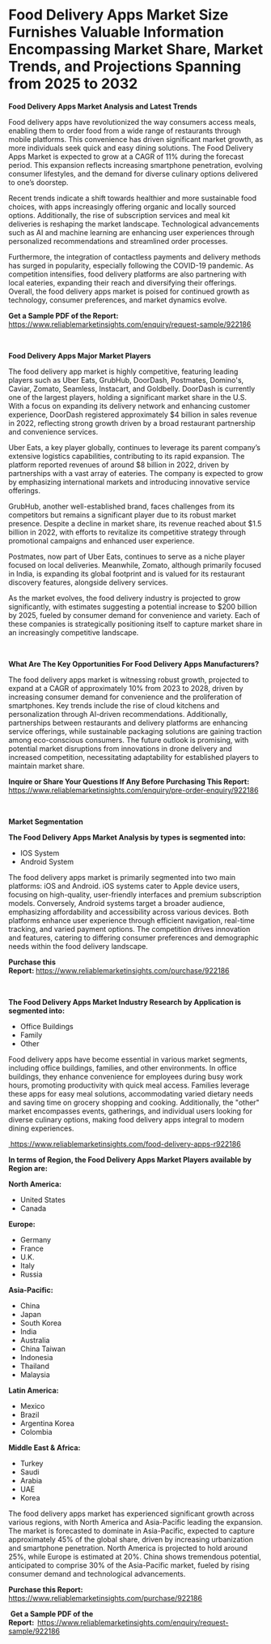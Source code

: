 <p><h1>Food Delivery Apps Market Size Furnishes Valuable Information Encompassing Market Share, Market Trends, and Projections Spanning from 2025 to 2032</h1></p><p><strong>Food Delivery Apps Market Analysis and Latest Trends</strong></p>
<p><p>Food delivery apps have revolutionized the way consumers access meals, enabling them to order food from a wide range of restaurants through mobile platforms. This convenience has driven significant market growth, as more individuals seek quick and easy dining solutions. The Food Delivery Apps Market is expected to grow at a CAGR of 11% during the forecast period. This expansion reflects increasing smartphone penetration, evolving consumer lifestyles, and the demand for diverse culinary options delivered to one’s doorstep.</p><p>Recent trends indicate a shift towards healthier and more sustainable food choices, with apps increasingly offering organic and locally sourced options. Additionally, the rise of subscription services and meal kit deliveries is reshaping the market landscape. Technological advancements such as AI and machine learning are enhancing user experiences through personalized recommendations and streamlined order processes.</p><p>Furthermore, the integration of contactless payments and delivery methods has surged in popularity, especially following the COVID-19 pandemic. As competition intensifies, food delivery platforms are also partnering with local eateries, expanding their reach and diversifying their offerings. Overall, the food delivery apps market is poised for continued growth as technology, consumer preferences, and market dynamics evolve.</p></p>
<p><strong>Get a Sample PDF of the Report:&nbsp;</strong> <a href="https://www.reliablemarketinsights.com/enquiry/request-sample/922186?utm_campaign=2642&utm_medium=2&utm_source=Github&utm_content=ia&utm_term=18042025&utm_id=food-delivery-apps">https://www.reliablemarketinsights.com/enquiry/request-sample/922186</a></p>
<p>&nbsp;</p>
<p><strong>Food Delivery Apps Major Market Players</strong></p>
<p><p>The food delivery app market is highly competitive, featuring leading players such as Uber Eats, GrubHub, DoorDash, Postmates, Domino's, Caviar, Zomato, Seamless, Instacart, and Goldbelly. DoorDash is currently one of the largest players, holding a significant market share in the U.S. With a focus on expanding its delivery network and enhancing customer experience, DoorDash registered approximately $4 billion in sales revenue in 2022, reflecting strong growth driven by a broad restaurant partnership and convenience services.</p><p>Uber Eats, a key player globally, continues to leverage its parent company’s extensive logistics capabilities, contributing to its rapid expansion. The platform reported revenues of around $8 billion in 2022, driven by partnerships with a vast array of eateries. The company is expected to grow by emphasizing international markets and introducing innovative service offerings.</p><p>GrubHub, another well-established brand, faces challenges from its competitors but remains a significant player due to its robust market presence. Despite a decline in market share, its revenue reached about $1.5 billion in 2022, with efforts to revitalize its competitive strategy through promotional campaigns and enhanced user experience.</p><p>Postmates, now part of Uber Eats, continues to serve as a niche player focused on local deliveries. Meanwhile, Zomato, although primarily focused in India, is expanding its global footprint and is valued for its restaurant discovery features, alongside delivery services.</p><p>As the market evolves, the food delivery industry is projected to grow significantly, with estimates suggesting a potential increase to $200 billion by 2025, fueled by consumer demand for convenience and variety. Each of these companies is strategically positioning itself to capture market share in an increasingly competitive landscape.</p></p>
<p>&nbsp;</p>
<p><strong>What Are The Key Opportunities For Food Delivery Apps Manufacturers?</strong></p>
<p><p>The food delivery apps market is witnessing robust growth, projected to expand at a CAGR of approximately 10% from 2023 to 2028, driven by increasing consumer demand for convenience and the proliferation of smartphones. Key trends include the rise of cloud kitchens and personalization through AI-driven recommendations. Additionally, partnerships between restaurants and delivery platforms are enhancing service offerings, while sustainable packaging solutions are gaining traction among eco-conscious consumers. The future outlook is promising, with potential market disruptions from innovations in drone delivery and increased competition, necessitating adaptability for established players to maintain market share.</p></p>
<p><strong>Inquire or Share Your Questions If Any Before Purchasing This Report:</strong> <a href="https://www.reliablemarketinsights.com/enquiry/pre-order-enquiry/922186?utm_campaign=2642&utm_medium=2&utm_source=Github&utm_content=ia&utm_term=18042025&utm_id=food-delivery-apps">https://www.reliablemarketinsights.com/enquiry/pre-order-enquiry/922186</a></p>
<p>&nbsp;</p>
<p><strong>Market Segmentation</strong></p>
<p><strong>The Food Delivery Apps Market Analysis by types is segmented into:</strong></p>
<p><ul><li>IOS System</li><li>Android System</li></ul></p>
<p><p>The food delivery apps market is primarily segmented into two main platforms: iOS and Android. iOS systems cater to Apple device users, focusing on high-quality, user-friendly interfaces and premium subscription models. Conversely, Android systems target a broader audience, emphasizing affordability and accessibility across various devices. Both platforms enhance user experience through efficient navigation, real-time tracking, and varied payment options. The competition drives innovation and features, catering to differing consumer preferences and demographic needs within the food delivery landscape.</p></p>
<p><strong>Purchase this Report:&nbsp;</strong><a href="https://www.reliablemarketinsights.com/purchase/922186?utm_campaign=2642&utm_medium=2&utm_source=Github&utm_content=ia&utm_term=18042025&utm_id=food-delivery-apps">https://www.reliablemarketinsights.com/purchase/922186</a></p>
<p>&nbsp;</p>
<p><strong>The Food Delivery Apps Market Industry Research by Application is segmented into:</strong></p>
<p><ul><li>Office Buildings</li><li>Family</li><li>Other</li></ul></p>
<p><p>Food delivery apps have become essential in various market segments, including office buildings, families, and other environments. In office buildings, they enhance convenience for employees during busy work hours, promoting productivity with quick meal access. Families leverage these apps for easy meal solutions, accommodating varied dietary needs and saving time on grocery shopping and cooking. Additionally, the "other" market encompasses events, gatherings, and individual users looking for diverse culinary options, making food delivery apps integral to modern dining experiences.</p></p>
<p><a href="https://www.reliablemarketinsights.com/food-delivery-apps-r922186?utm_campaign=2642&utm_medium=2&utm_source=Github&utm_content=ia&utm_term=18042025&utm_id=food-delivery-apps">&nbsp;https://www.reliablemarketinsights.com/food-delivery-apps-r922186</a></p>
<p><strong>In terms of Region, the Food Delivery Apps Market Players available by Region are:</strong></p>
<p>
    <p> <strong> North America: </strong>
        <ul>
            <li>United States</li>
            <li>Canada</li>
        </ul>
        </p> 
    <p> <strong> Europe: </strong>
        <ul>
            <li>Germany</li>
            <li>France</li>
            <li>U.K.</li>
            <li>Italy</li>
            <li>Russia</li>
        </ul>
        </p> 
    <p> <strong> Asia-Pacific: </strong>
        <ul>
            <li>China</li>
            <li>Japan</li>
            <li>South Korea</li>
            <li>India</li>
            <li>Australia</li>
            <li>China Taiwan</li>
            <li>Indonesia</li>
            <li>Thailand</li>
            <li>Malaysia</li>
        </ul>
        </p> 
    <p> <strong> Latin America: </strong>
        <ul>
            <li>Mexico</li>
            <li>Brazil</li>
            <li>Argentina Korea</li>
            <li>Colombia</li>
        </ul>
        </p> 
    <p> <strong> Middle East & Africa: </strong>
        <ul>
            <li>Turkey</li>
            <li>Saudi</li>
            <li>Arabia</li>
            <li>UAE</li>
            <li>Korea</li>
        </ul>
    </p>
    </p>
<p><p>The food delivery apps market has experienced significant growth across various regions, with North America and Asia-Pacific leading the expansion. The market is forecasted to dominate in Asia-Pacific, expected to capture approximately 45% of the global share, driven by increasing urbanization and smartphone penetration. North America is projected to hold around 25%, while Europe is estimated at 20%. China shows tremendous potential, anticipated to comprise 30% of the Asia-Pacific market, fueled by rising consumer demand and technological advancements.</p></p>
<p><strong>Purchase this Report: </strong><a href="https://www.reliablemarketinsights.com/purchase/922186?utm_campaign=2642&utm_medium=2&utm_source=Github&utm_content=ia&utm_term=18042025&utm_id=food-delivery-apps">https://www.reliablemarketinsights.com/purchase/922186</a></p>
<p>&nbsp;<strong>Get a Sample PDF of the Report:&nbsp;&nbsp;</strong><a href="https://www.reliablemarketinsights.com/enquiry/request-sample/922186?utm_campaign=2642&utm_medium=2&utm_source=Github&utm_content=ia&utm_term=18042025&utm_id=food-delivery-apps">https://www.reliablemarketinsights.com/enquiry/request-sample/922186</a></p>
<p><strong></strong></p>
<p><p></p><p></p><p></p></p>